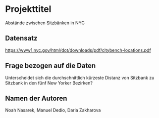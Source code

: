 # Projekttitel

Abstände zwischen Sitzbänken in NYC

## Datensatz

https://www1.nyc.gov/html/dot/downloads/pdf/citybench-locations.pdf


## Frage bezogen auf die Daten

Unterscheidet sich die durchschnittlich kürzeste Distanz von Sitzbank zu Sitzbank in den fünf New Yorker Bezirken?


## Namen der Autoren


Noah Nasarek, Manuel Dedio, Daria Zakharova





